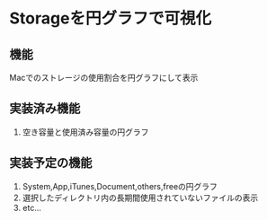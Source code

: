 # Storageを円グラフで可視化
## 機能
Macでのストレージの使用割合を円グラフにして表示

## 実装済み機能
1. 空き容量と使用済み容量の円グラフ

## 実装予定の機能
1. System,App,iTunes,Document,others,freeの円グラフ
2. 選択したディレクトリ内の長期間使用されていないファイルの表示
3. etc...
